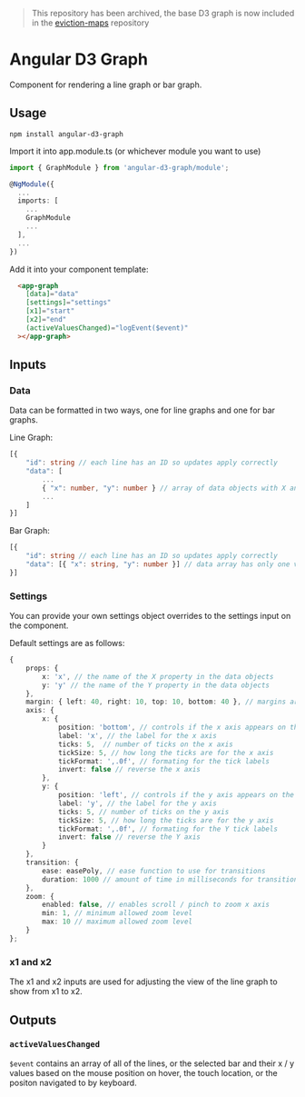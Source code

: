 > This repository has been archived, the base D3 graph is now included in the [eviction-maps](https://github.com/EvictionLab/eviction-maps) repository

# Angular D3 Graph

Component for rendering a line graph or bar graph.

## Usage

```
npm install angular-d3-graph
```

Import it into app.module.ts (or whichever module you want to use)
```ts
import { GraphModule } from 'angular-d3-graph/module';

@NgModule({
  ...
  imports: [
    ...
    GraphModule
    ...
  ],
  ...
})
```

Add it into your component template:
```html
  <app-graph 
    [data]="data" 
    [settings]="settings"
    [x1]="start"
    [x2]="end"
    (activeValuesChanged)="logEvent($event)"
  ></app-graph>
```

## Inputs

### Data
Data can be formatted in two ways, one for line graphs and one for bar graphs.

Line Graph:
```ts
[{
    "id": string // each line has an ID so updates apply correctly
    "data": [
        ...
        { "x": number, "y": number } // array of data objects with X and Y values
        ...
    ]
}]
```

Bar Graph:
```ts
[{
    "id": string // each line has an ID so updates apply correctly
    "data": [{ "x": string, "y": number }] // data array has only one value for bar graphs
}]
```

### Settings
You can provide your own settings object overrides to the settings input on the component.

Default settings are as follows:
```ts
{
    props: { 
        x: 'x', // the name of the X property in the data objects
        y: 'y' // the name of the Y property in the data objects
    },
    margin: { left: 40, right: 10, top: 10, bottom: 40 }, // margins around the graph space
    axis: {
        x: {
            position: 'bottom', // controls if the x axis appears on the top or bottom of the graph
            label: 'x', // the label for the x axis
            ticks: 5,  // number of ticks on the x axis
            tickSize: 5, // how long the ticks are for the x axis
            tickFormat: ',.0f', // formating for the tick labels
            invert: false // reverse the x axis
        },
        y: { 
            position: 'left', // controls if the y axis appears on the left or right of the graph
            label: 'y', // the label for the y axis
            ticks: 5, // number of ticks on the y axis
            tickSize: 5, // how long the ticks are for the y axis 
            tickFormat: ',.0f', // formating for the Y tick labels
            invert: false // reverse the Y axis
        }
    },
    transition: { 
        ease: easePoly, // ease function to use for transitions
        duration: 1000 // amount of time in milliseconds for transitions between data
    },
    zoom: { 
        enabled: false, // enables scroll / pinch to zoom x axis
        min: 1, // minimum allowed zoom level
        max: 10 // maximum allowed zoom level
    }
};
```

### x1 and x2
The x1 and x2 inputs are used for adjusting the view of the line graph to show from x1 to x2.

## Outputs

### `activeValuesChanged`

`$event` contains an array of all of the lines, or the selected bar and their x / y values based on the mouse position on hover, the touch location, or the positon navigated to by keyboard.
